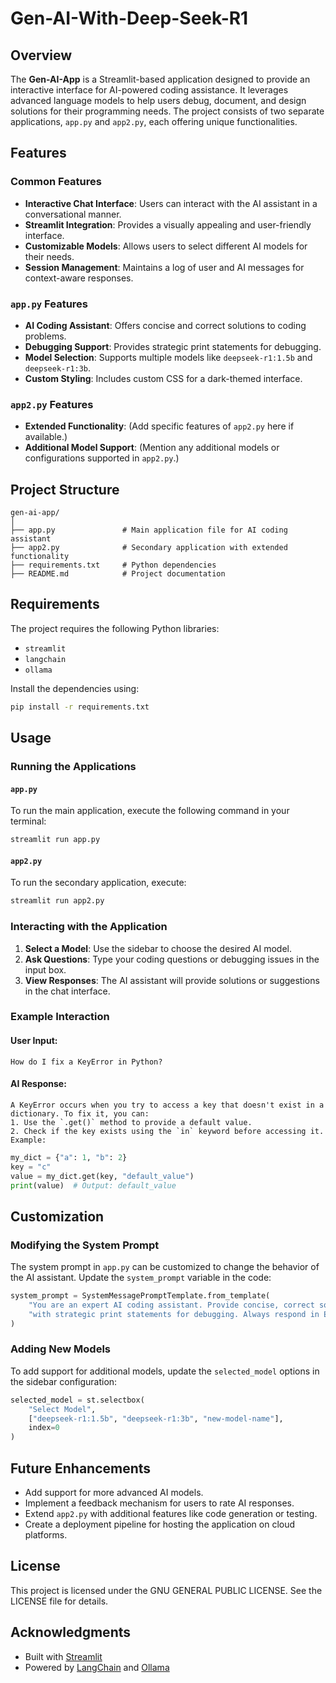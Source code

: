 # Gen-AI-With-Deep-Seek-R1

## Overview

The **Gen-AI-App** is a Streamlit-based application designed to provide an interactive interface for AI-powered coding assistance. It leverages advanced language models to help users debug, document, and design solutions for their programming needs. The project consists of two separate applications, `app.py` and `app2.py`, each offering unique functionalities.

## Features

### Common Features
- **Interactive Chat Interface**: Users can interact with the AI assistant in a conversational manner.
- **Streamlit Integration**: Provides a visually appealing and user-friendly interface.
- **Customizable Models**: Allows users to select different AI models for their needs.
- **Session Management**: Maintains a log of user and AI messages for context-aware responses.

### `app.py` Features
- **AI Coding Assistant**: Offers concise and correct solutions to coding problems.
- **Debugging Support**: Provides strategic print statements for debugging.
- **Model Selection**: Supports multiple models like `deepseek-r1:1.5b` and `deepseek-r1:3b`.
- **Custom Styling**: Includes custom CSS for a dark-themed interface.

### `app2.py` Features
- **Extended Functionality**: (Add specific features of `app2.py` here if available.)
- **Additional Model Support**: (Mention any additional models or configurations supported in `app2.py`.)

## Project Structure

```
gen-ai-app/
│
├── app.py               # Main application file for AI coding assistant
├── app2.py              # Secondary application with extended functionality
├── requirements.txt     # Python dependencies
├── README.md            # Project documentation
```

## Requirements

The project requires the following Python libraries:

- `streamlit`
- `langchain`
- `ollama`

Install the dependencies using:

```bash
pip install -r requirements.txt
```

## Usage

### Running the Applications

#### `app.py`
To run the main application, execute the following command in your terminal:

```bash
streamlit run app.py
```

#### `app2.py`
To run the secondary application, execute:

```bash
streamlit run app2.py
```

### Interacting with the Application

1. **Select a Model**: Use the sidebar to choose the desired AI model.
2. **Ask Questions**: Type your coding questions or debugging issues in the input box.
3. **View Responses**: The AI assistant will provide solutions or suggestions in the chat interface.

### Example Interaction

#### User Input:
```
How do I fix a KeyError in Python?
```

#### AI Response:
```
A KeyError occurs when you try to access a key that doesn't exist in a dictionary. To fix it, you can:
1. Use the `.get()` method to provide a default value.
2. Check if the key exists using the `in` keyword before accessing it.
Example:
```
```python
my_dict = {"a": 1, "b": 2}
key = "c"
value = my_dict.get(key, "default_value")
print(value)  # Output: default_value
```

## Customization

### Modifying the System Prompt
The system prompt in `app.py` can be customized to change the behavior of the AI assistant. Update the `system_prompt` variable in the code:

```python
system_prompt = SystemMessagePromptTemplate.from_template(
    "You are an expert AI coding assistant. Provide concise, correct solutions "
    "with strategic print statements for debugging. Always respond in English."
)
```

### Adding New Models
To add support for additional models, update the `selected_model` options in the sidebar configuration:

```python
selected_model = st.selectbox(
    "Select Model",
    ["deepseek-r1:1.5b", "deepseek-r1:3b", "new-model-name"],
    index=0
)
```

## Future Enhancements

- Add support for more advanced AI models.
- Implement a feedback mechanism for users to rate AI responses.
- Extend `app2.py` with additional features like code generation or testing.
- Create a deployment pipeline for hosting the application on cloud platforms.

## License

This project is licensed under the GNU GENERAL PUBLIC LICENSE. See the LICENSE file for details.

## Acknowledgments

- Built with [Streamlit](https://streamlit.io/)
- Powered by [LangChain](https://python.langchain.com/) and [Ollama](https://ollama.ai/)